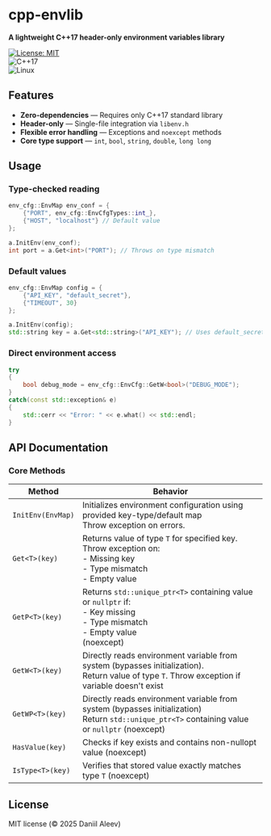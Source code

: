 cpp-envlib
===========

**A lightweight C++17 header-only environment variables library**

[![License: MIT](https://img.shields.io/badge/License-MIT-blue.svg)](https://opensource.org/licenses/MIT)  
![C++17](https://img.shields.io/badge/C%2B%2B-17-%2300599C)  
![Linux](https://img.shields.io/badge/Platform-Linux-lightgrey)

## Features
- **Zero-dependencies** — Requires only C++17 standard library
- **Header-only** — Single-file integration via `libenv.h`
- **Flexible error handling** — Exceptions and `noexcept` methods
- **Core type support** — `int`, `bool`, `string`, `double`, `long long`

Usage
---------------

### Type-checked reading

```c++
env_cfg::EnvMap env_conf = {
    {"PORT", env_cfg::EnvCfgTypes::int_},
    {"HOST", "localhost"} // Default value
};

a.InitEnv(env_conf);
int port = a.Get<int>("PORT"); // Throws on type mismatch

```

### Default values

```c++
env_cfg::EnvMap config = {
    {"API_KEY", "default_secret"},
    {"TIMEOUT", 30}
};

a.InitEnv(config);
std::string key = a.Get<std::string>("API_KEY"); // Uses default_secret if env var missing
```

### Direct environment access

```c++
try 
{
    bool debug_mode = env_cfg::EnvCfg::GetW<bool>("DEBUG_MODE");
} 
catch(const std::exception& e) 
{
    std::cerr << "Error: " << e.what() << std::endl;
}
```

## API Documentation

### Core Methods

| Method                       | Behavior                                                                 |
|------------------------------|--------------------------------------------------------------------------|
| `InitEnv(EnvMap)`            | Initializes environment configuration using provided key-type/default map <br> Throw exception on errors.
| `Get<T>(key)`                | Returns value of type `T` for specified key. Throw exception on:<br>- Missing key<br>- Type mismatch<br>- Empty value |
| `GetP<T>(key)`               | Returns `std::unique_ptr<T>` containing value or `nullptr` if:<br>- Key missing<br>- Type mismatch<br>- Empty value<br>(noexcept) |
| `GetW<T>(key)`               | Directly reads environment variable from system (bypasses initialization). <br> Return value of type `T`. Throw exception if variable doesn't exist <br> |
| `GetWP<T>(key)`              | Directly reads environment variable from system (bypasses initialization)<br> Return `std::unique_ptr<T>` containing value or `nullptr` (noexcept)<br> |
| `HasValue(key)`              | Checks if key exists and contains non-nullopt value (noexcept)       |
| `IsType<T>(key)`             | Verifies that stored value exactly matches type `T` (noexcept)

License
-------

MIT license (© 2025 Daniil Aleev)